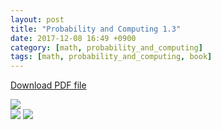 ```yaml
---
layout: post
title: "Probability and Computing 1.3"
date: 2017-12-08 16:49 +0900
category: [math, probability_and_computing]
tags: [math, probability_and_computing, book]
---
```


<a href="{{ site.url }}/assets/Probability_and_Computing_1.3.pdf" class="center-image" >Download PDF file</a>

<img src="{{ site.url }}/assets/Probability_and_Computing_1.3-1.jpg" class="center-image" /> <br />
<img src="{{ site.url }}/assets/Probability_and_Computing_1.3-2.jpg" class="center-image" />
<img src="{{ site.url }}/assets/Probability_and_Computing_1.3-3.jpg" class="center-image" />
